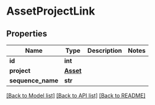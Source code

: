 # AssetProjectLink


## Properties

Name | Type | Description | Notes
------------ | ------------- | ------------- | -------------
**id** | **int** |  | 
**project** | [**Asset**](Asset.md) |  | 
**sequence_name** | **str** |  | 

[[Back to Model list]](../#documentation-for-models) [[Back to API list]](../#documentation-for-api-endpoints) [[Back to README]](../)


